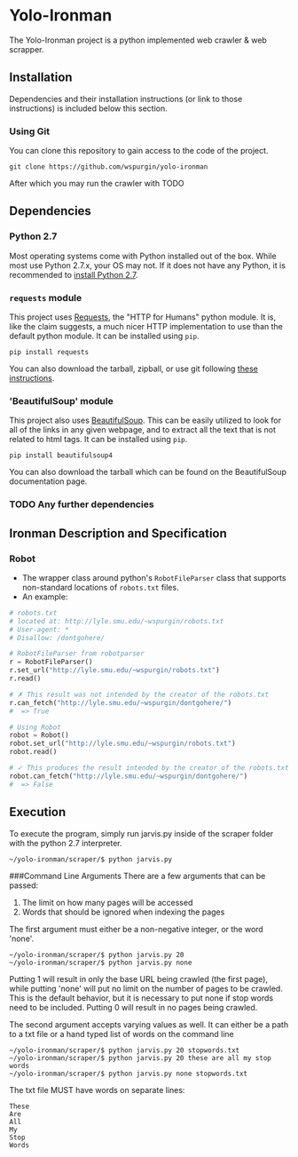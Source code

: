 Yolo-Ironman
============

The Yolo-Ironman project is a python implemented web crawler & web scrapper.

Installation
------------

Dependencies and their installation instructions (or link to those instructions)
is included below this section.

### Using Git

You can clone this repository to gain access to the code of the project.

```
git clone https://github.com/wspurgin/yolo-ironman
```

After which you may run the crawler with TODO

Dependencies
------------

### Python 2.7

Most operating systems come with Python installed out of the box. While most use
Python 2.7.x, your OS may not. If it does not have any Python, it is recommended
to [install Python 2.7](https://www.python.org/download/releases/2.7/).

### `requests` module

This project uses [Requests](http://docs.python-requests.org/en/latest/),
the "HTTP for Humans" python module. It is, like the claim suggests, a much
nicer HTTP implementation to use than the default python module. It can be
installed using `pip`.

```
pip install requests
```

You can also download the tarball, zipball, or use git following [these
instructions](http://docs.python-requests.org/en/latest/user/install/).

### 'BeautifulSoup' module

This project also uses [BeautifulSoup](http://www.crummy.com/software/BeautifulSoup/bs4/doc/). This can be easily utilized to look for
all of the links in any given webpage, and to extract all the text that is not
related to html tags. It can be installed using `pip`.

```
pip install beautifulsoup4
```

You can also download the tarball which can be found on the BeautifulSoup
documentation page.

### TODO Any further dependencies

## Ironman Description and Specification

### Robot

- The wrapper class around python's `RobotFileParser` class that supports
  non-standard locations of `robots.txt` files.
- An example:

```python
# robots.txt
# located at: http://lyle.smu.edu/~wspurgin/robots.txt
# User-agent: *
# Disallow: /dontgohere/

# RobotFileParser from robotparser
r = RobotFileParser()
r.set_url("http://lyle.smu.edu/~wspurgin/robots.txt")
r.read()

# ✗ This result was not intended by the creator of the robots.txt
r.can_fetch("http://lyle.smu.edu/~wspurgin/dontgohere/")
#  => True

# Using Robot
robot = Robot()
robot.set_url("http://lyle.smu.edu/~wspurgin/robots.txt")
robot.read()

# ✓ This produces the result intended by the creator of the robots.txt
robot.can_fetch("http://lyle.smu.edu/~wspurgin/dontgohere/")
#  => False
```

Execution
---------

To execute the program, simply run jarvis.py inside of the scraper folder
with the python 2.7 interpreter.
```
~/yolo-ironman/scraper/$ python jarvis.py
```

###Command Line Arguments
There are a few arguments that can be passed:
1. The limit on how many pages will be accessed
2. Words that should be ignored when indexing the pages

The first argument must either be a non-negative integer, or the word 'none'.
```
~/yolo-ironman/scraper/$ python jarvis.py 20
~/yolo-ironman/scraper/$ python jarvis.py none
```

Putting 1 will result in only the base URL being crawled (the first page), while
putting 'none' will put no limit on the number of pages to be crawled. This is the
default behavior, but it is necessary to put none if stop words need to be 
included. Putting 0 will result in no pages being crawled. 

The second argument accepts varying values as well. It can either be a path to a txt
file or a hand typed list of words on the command line
```
~/yolo-ironman/scraper/$ python jarvis.py 20 stopwords.txt
~/yolo-ironman/scraper/$ python jarvis.py 20 these are all my stop words
~/yolo-ironman/scraper/$ python jarvis.py none stopwords.txt
```

The txt file MUST have words on separate lines:
```
These
Are
All
My
Stop
Words
```